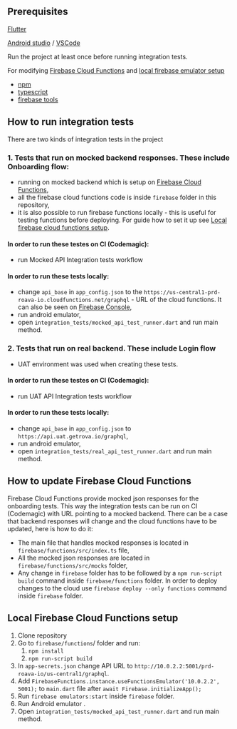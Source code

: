 ## Prerequisites
[Flutter](https://flutter.dev/docs/get-started/install "Flutter")

[Android studio](https://developer.android.com/studio?gclid=Cj0KCQjws4aKBhDPARIsAIWH0JVM57y79BcS0RxsKV-YgHsvSgwEJfm30NQJquPFcDpFBe4AFMG8864aAmwQEALw_wcB&gclsrc=aw.ds#downloads "Android studio") / [VSCode](https://code.visualstudio.com/ "VSCode")

Run the project at least once before running integration tests.

For modifying [Firebase Cloud Functions](#how-to-update-firebase-cloud-functions) and [local firebase emulator setup](#local-firebase-cloud-functions-setup)
- [npm](https://docs.npmjs.com/downloading-and-installing-node-js-and-npm)
- [typescript](https://www.npmjs.com/package/typescript)
- [firebase tools](https://firebase.google.com/docs/functions/get-started#set-up-node.js-and-the-firebase-cli)

## How to run integration tests

There are two kinds of integration tests in the project

### 1. Tests that run on mocked backend responses. These include Onboarding flow:

- running on mocked backend which is setup on [Firebase Cloud Functions](https://firebase.google.com/docs/functions),
- all the firebase cloud functions code is inside `firebase` folder in this repository,
- it is also possible to run firebase functions locally - this is useful for testing functions before deploying. For guide how to set it up see [Local firebase cloud functions setup](#local-firebase-cloud-functions-setup).


#### In order to run these testes on CI (Codemagic):
- run Mocked API Integration tests workflow

#### In order to run these tests locally:
- change `api_base` in `app_config.json` to the `https://us-central1-prd-roava-io.cloudfunctions.net/graphql` - URL of the cloud functions. It can also be seen on [Firebase Console](https://console.firebase.google.com/project/prd-roava-io/functions),
- run android emulator,
- open `integration_tests/mocked_api_test_runner.dart` and run main method.
 

### 2. Tests that run on real backend. These include Login flow

- UAT environment was used when creating these tests.


#### In order to run these testes on CI (Codemagic):
- run UAT API Integration tests workflow

#### In order to run these tests locally:
- change `api_base` in `app_config.json` to `https://api.uat.getrova.io/graphql`,
- run android emulator,
- open `integration_tests/real_api_test_runner.dart` and run main method.

## How to update Firebase Cloud Functions 

Firebase Cloud Functions provide mocked json responses for the onboarding tests. This way the integration tests can be run on CI (Codemagic) with URL pointing to a mocked backend. There can be a case that backend responses will change and the cloud functions have to be updated, here is how to do it:

- The main file that handles mocked responses is located in `firebase/functions/src/index.ts` file,
- All the mocked json responses are located in `firebase/functions/src/mocks` folder,
- Any change in `firebase` folder has to be followed by a `npm run-script build` command inside `firebase/functions` folder. In order to deploy changes to the cloud use `firebase deploy --only functions` command inside `firebase` folder.

## Local Firebase Cloud Functions setup

1. Clone repository
3. Go to `firebase/functions`/ folder and run:
    1. `npm install`
    2. `npm run-script build`
4. In `app-secrets.json` change API URL to `http://10.0.2.2:5001/prd-roava-io/us-central1/graphql`.
5. Add `FirebaseFunctions.instance.useFunctionsEmulator('10.0.2.2', 5001);` to `main.dart` file after `await Firebase.initializeApp();`
6. Run `firebase emulators:start` inside `firebase` folder.
7. Run Android emulator   .
8. Open `integration_tests/mocked_api_test_runner.dart` and run main method. 


